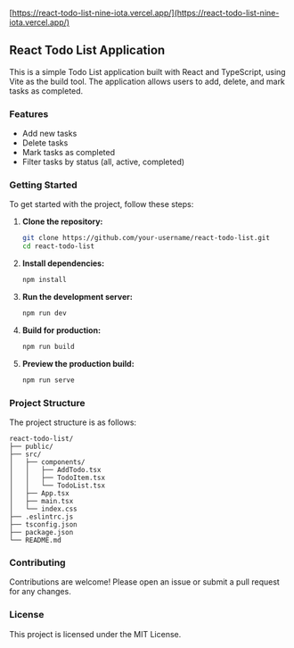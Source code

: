 [https://react-todo-list-nine-iota.vercel.app/](https://react-todo-list-nine-iota.vercel.app/)

## React Todo List Application

This is a simple Todo List application built with React and TypeScript, using Vite as the build tool. The application allows users to add, delete, and mark tasks as completed.

### Features

- Add new tasks
- Delete tasks
- Mark tasks as completed
- Filter tasks by status (all, active, completed)

### Getting Started

To get started with the project, follow these steps:

1. **Clone the repository:**

	```sh
	git clone https://github.com/your-username/react-todo-list.git
	cd react-todo-list
	```

2. **Install dependencies:**

	```sh
	npm install
	```

3. **Run the development server:**

	```sh
	npm run dev
	```

4. **Build for production:**

	```sh
	npm run build
	```

5. **Preview the production build:**

	```sh
	npm run serve
	```

### Project Structure

The project structure is as follows:

```
react-todo-list/
├── public/
├── src/
│   ├── components/
│   │   ├── AddTodo.tsx
│   │   ├── TodoItem.tsx
│   │   └── TodoList.tsx
│   ├── App.tsx
│   ├── main.tsx
│   └── index.css
├── .eslintrc.js
├── tsconfig.json
├── package.json
└── README.md
```

### Contributing

Contributions are welcome! Please open an issue or submit a pull request for any changes.

### License

This project is licensed under the MIT License.
